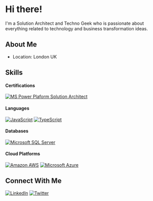# Hi there!

I'm a Solution Architect and Techno Geek who is passionate about everything related to technology and business transformation ideas. <br>

## About Me
- Location: London UK

## Skills

#### Certifications
[![MS Power Plaform Solution Architect](https://learn.microsoft.com/media/learn/certification/badges/microsoft-certified-expert-badge.svg)](https://learn.microsoft.com/api/credentials/share/en-us/hardikupadhyay/915BEA3D4B122A99?sharingId=F142E4E4F1DECE8C)

#### Languages
[![JavaScript](https://img.shields.io/badge/JavaScript-F0DB4F?style=for-the-badge&logo=javascript&logoColor=323330)](https://github.com/hardik2447)
[![TypeScript](https://img.shields.io/badge/TypeScript-007BCD?style=for-the-badge&logo=typescript&logoColor=white)](https://github.com/hardik2447)

#### Databases
[![Microsoft SQL Server](https://img.shields.io/badge/Microsoft_SQL_Server-CC2927?style=for-the-badge&logo=microsoft-sql-server&logoColor=white)](https://github.com/hardik2447)

#### Cloud Platforms
[![Amazon AWS](https://img.shields.io/badge/Amazon_AWS-FF9900?style=for-the-badge&logo=amazonaws&logoColor=white)](https://github.com/hardik2447)
[![Microsoft Azure](https://img.shields.io/badge/microsoft%20azure-0089D6?style=for-the-badge&logo=microsoft-azure&logoColor=white)](https://github.com/hardik2447)

## Connect With Me
[![LinkedIn](https://img.shields.io/badge/LinkedIn-0077B5?style=for-the-badge&logo=linkedin&logoColor=white)](https://www.linkedin.com/in/hardikvupadhyay)
[![Twitter](https://img.shields.io/badge/Twitter-1DA1F2?style=for-the-badge&logo=twitter&logoColor=white)](https://twitter.com/hardikupadhyay)
